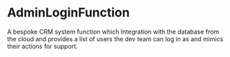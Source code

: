 # AdminLoginFunction

A bespoke CRM system function which Integration with the database from the cloud and provides a list of users the dev team can log in as and mimics their actions for support.
